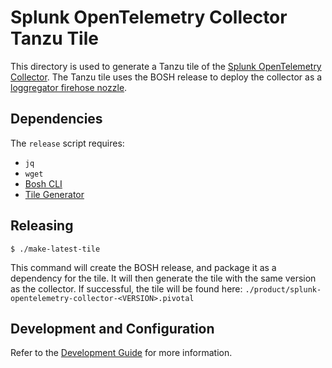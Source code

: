 # Splunk OpenTelemetry Collector Tanzu Tile

This directory is used to generate a Tanzu tile of the [Splunk OpenTelemetry Collector](https://github.com/signalfx/splunk-otel-collector).
The Tanzu tile uses the BOSH release to deploy the collector as a [loggregator firehose nozzle](https://docs.pivotal.io/tiledev/2-2/nozzle.html).

## Dependencies

The `release` script requires:

- `jq`
- `wget`
- [Bosh CLI](https://bosh.io/docs/cli-v2-install/)
- [Tile Generator](https://docs.pivotal.io/tiledev/2-10/tile-generator.html)

## Releasing

```shell
$ ./make-latest-tile
```
This command will create the BOSH release, and package it as a dependency for the tile. It will then generate the
tile with the same version as the collector. If successful, the tile will be found here: 
`./product/splunk-opentelemetry-collector-<VERSION>.pivotal`

## Development and Configuration

Refer to the [Development Guide](./DEVELOPMENT.md) for more information.
